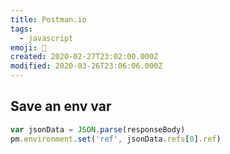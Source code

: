 ```yaml
---
title: Postman.io
tags:
  - javascript
emoji: 📨
created: 2020-02-27T23:02:00.000Z
modified: 2020-03-26T23:06:06.000Z
---
```


## Save an env var

```js
var jsonData = JSON.parse(responseBody)
pm.environment.set('ref', jsonData.refs[0].ref)
```
